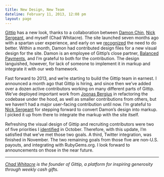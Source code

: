 ```yaml
---
title: New Design, New Team
dateline: February 11, 2013, 12:08 pm
layout: page
---
```


<p><a href="https://www.gittip.com/">Gittip</a> has a new look, thanks to a
collaboration between <a
href="https://www.gittip.com/on/twitter/damon_sf/">Damon Chin</a>, <a
href="https://www.gittip.com/nicksergeant/">Nick Sergeant</a>, and myself (Chad
Whitacre). The site launched seven months ago with a spartan user experience,
and early on we <a
href="https://github.com/gittip/www.gittip.com/issues/66">recognized</a> the
need to do better. Within a month, Damon had contributed design files for a new
visual design for the site. Damon is an employee of Gittip’s close partner, <a
href="https://www.balancedpayments.com/">Balanced Payments</a>, and I’m
grateful to both for the contribution. The design languished, however, for lack
of someone to implement it in markup and integrate it with our web
framework.</p>

<p>Fast forward to 2013, and we’re starting to build the Gittip team in
earnest. I announced a month ago that Gittip is hiring, and since then we’ve
added over a dozen active contributors working on many different parts of
Gittip. We’ve deployed important work from <a
href="https://www.gittip.com/joonas/">Joonas Bergius</a> in refactoring the
codebase under the hood, as well as smaller contributions from others, but we
haven’t had a major user-facing contribution until now<span>.
</span><span>I’m grateful to </span><a
href="https://www.gittip.com/nicksergeant/">Nick Sergeant</a><span> for stepping
forward to convert Damon’s design into markup. I picked it up from there to
integrate the markup with the site itself.</span></p>

<p>Refreshing the visual design of Gittip and recruiting contributors were two
of five priorities I <a href="http://blog.gittip.com/post/33391001893/status-
report-and-priorities-for-fall-2012">identified</a> in October. Therefore, with
this update, I’m satisfied that we’ve met those two goals. A third, Twitter
integration, was finished in November. The two remaining goals from those five
are non-U.S. payouts, and integrating with RubyGems.org. I look forward to
announcements on those in the near future.</p><hr>

<p><em><a href="https://www.gittip.com/whit537/">Chad Whitacre</a> is the
founder of Gittip, a platform for inspiring generosity through weekly cash
gifts.</em></p>
